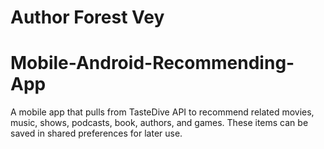 # Author Forest Vey
# Mobile-Android-Recommending-App
A mobile app that pulls from TasteDive API to recommend related movies, music, 
shows, podcasts, book, authors, and games. These items can be saved in shared
preferences for later use.
